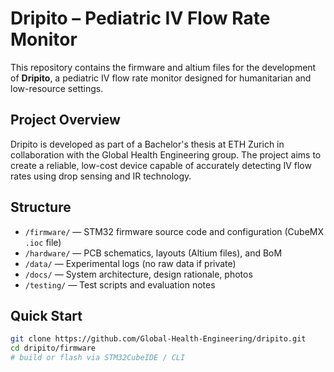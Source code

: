 # Dripito – Pediatric IV Flow Rate Monitor

This repository contains the firmware and altium files for the development of **Dripito**, a pediatric IV flow rate monitor designed for humanitarian and low-resource settings.

## Project Overview

Dripito is developed as part of a Bachelor's thesis at ETH Zurich in collaboration with the Global Health Engineering group. The project aims to create a reliable, low-cost device capable of accurately detecting IV flow rates using drop sensing and IR technology.

## Structure

- `/firmware/` — STM32 firmware source code and configuration (CubeMX `.ioc` file)
- `/hardware/` — PCB schematics, layouts (Altium files), and BoM
- `/data/` — Experimental logs (no raw data if private)
- `/docs/` — System architecture, design rationale, photos
- `/testing/` — Test scripts and evaluation notes

## Quick Start

```bash
git clone https://github.com/Global-Health-Engineering/dripito.git
cd dripito/firmware
# build or flash via STM32CubeIDE / CLI
